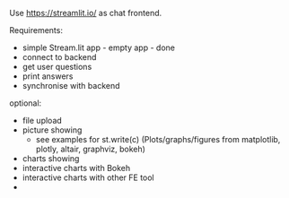 Use https://streamlit.io/ as chat frontend.

Requirements:
- simple Stream.lit app - empty app - done
- connect to backend
- get user questions
- print answers
- synchronise with backend

optional:
- file upload
- picture showing
  - see examples for st.write(c) (Plots/graphs/figures from matplotlib, plotly, altair, graphviz, bokeh)
- charts showing
- interactive charts with Bokeh
- interactive charts with other FE tool
- 